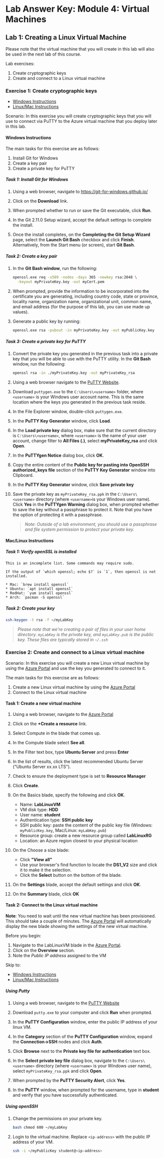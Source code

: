# Lab Answer Key:  Module 4: Virtual Machines 
## Lab 1: Creating a Linux Virtual Machine

Please note that the virtual machine that you will create in this lab will also
be used in the next lab of this course.

Lab exercises:

1. Create cryptographic keys
1. Create and connect to a Linux virtual machine

### Exercise 1: Create cryptographic keys

- [Windows Instructions](#windows-instructions)
- [Linux/Mac Instructions](#linux-mac-instructions)

Scenario: In this exercise you will create cryptographic keys that you will use
to connect via PuTTY to the Azure virtual machine that you deploy later in this
lab.

#### Windows Instructions

The main tasks for this exercise are as follows:

1. Install Git for Windows
1. Create a key pair
1. Create a private key for PuTTY

##### Task 1: Install Git for Windows

1. Using a web browser, navigate to https://git-for-windows.github.io/

1. Click on the **Download** link.

1. When prompted whether to run or save the Git executable, click **Run**.

1. In the Git 2.11.0 Setup wizard, accept the default settings to complete the install.

1. Once the install completes, on the **Completing the Git Setup Wizard** page,
   select the **Launch Git Bash** checkbox and click **Finish**. Alternatively,
   from the Start menu (or screen), start **Git Bash**.

##### Task 2: Create a key pair

1. In the **Git Bash window**, run the following:

    ```bash
    openssl.exe req -x509 -nodes -days 365 -newkey rsa:2048 \
      -keyout myPrivateKey.key -out myCert.pem
    ```

1. When prompted, provide the information to be incorporated into the
   certificate you are generating, including country code, state or province,
   locality name, organization name, organizational unit, common name, and
   email address (for the purpose of this lab, you can use made up values).

1. Generate a public key by running:

    ```bash
    openssl.exe rsa -pubout -in myPrivateKey.key -out myPublicKey.key
    ```

##### Task 3: Create a private key for PuTTY

1. Convert the private key you generated in the previous task into a private
   key that you will be able to use with the PuTTY utility. In the **Git Bash**
   window, run the following:

    ```bash
    openssl rsa -in ./myPrivateKey.key -out myPrivateKey_rsa
    ```

1. Using a web browser navigate to the [PuTTY Website][].

1. Download `puttygen.exe` to the `C:\Users\<username>` folder, where
   `<username>` is your Windows user account name. This is the same location
   where the keys you generated in the previous task reside.

1. In the File Explorer window, double-click `puttygen.exe`.

1. In the **PuTTY Key Generator** window, click **Load**.

1. In the **Load private key** dialog box, make sure that the current directory
   is `C:\Users\<username>`, where `<username>` is the name of your user account,
   change filter to **All Files (*.*)**, select **myPrivateKey_rsa** and click
   **Open**.

1. In the **PuTTYgen Notice** dialog box, click **OK**.

1. Copy the entire content of the **Public key for pasting into OpenSSH
   authorized_keys file** section of the **PuTTY Key Generator** window into
   Clipboard.

1. In the **PuTTY Key Generator** window, click **Save private key**

1. Save the private key as `myPrivateKey_rsa.ppk` in the `C:\Users\<username>`
   directory (where `<username>`is your Windows user name). Click **Yes** in
   the **PuTTYgen Warning** dialog box, when prompted whether to save the key
   without a passphrase to protect it. Note that you have the option of
   protecting it with a passphrase.
    >*Note: Outside of a lab environment, you should use a passphrase and file
    >system permission to protect your private key.*

#### Mac/Linux Instructions

##### Task 1: Verify openSSL is installed

    This is an incomplete list. Some commands may require sudo.

    If the output of `which openssl; echo $?` is `1`, then openssl is not
    installed.

    * Mac: `brew install openssl`
    * Ubuntu: `apt install openssl`
    * RedHat: `yum install openssl`
    * Arch: `pacman -S openssl`

##### Task 2: Create your key

```bash
ssh-keygen -t rsa -f ~/myLabKey
```

>*Please note that we're creating a pair of files in your user home directory.
>`myLabKey` is the private key, and `myLabKey.pub` is the public key.  These
>files are typically stored in `~/.ssh`*

### Exercise 2: Create and connect to a Linux virtual machine

Scenario: In this exercise you will create a new Linux virtual machine by using
the [Azure Portal][] and use the key you generated to connect to it.

The main tasks for this exercise are as follows:

1. Create a new Linux virtual machine by using the [Azure Portal][]
1. Connect to the Linux virtual machine


#### Task 1: Create a new virtual machine

1. Using a web browser, navigate to the [Azure Portal][]

1. Click on the **+Create a resource** link.

1. Select Compute in the blade that comes up.

1. In the Compute blade select **See all**.

1. In the Filter text box, type **Ubuntu Server** and press **Enter**

1. In the list of results, click the latest recommended Ubuntu Server ("Ubuntu
   Server xx.xx LTS").

1. Check to ensure the deployment type is set to **Resource Manager**

1. Click **Create**.

1. On the Basics blade, specify the following and click **OK**.
    -  Name: **LabLinuxVM**
    -  VM disk type: **HDD**
    -  User name: **student**
    -  Authentication type: **SSH public key**
    -  SSH public key: paste the content of the public key file (Windows:
       `myPublicKey.key`, Mac/Linux: `myLabKey.pub`)
    -  Resource group: create a new resource group called **LabLinuxRG**
    -  Location: an Azure region closest to your physical location

1. On the Choose a size blade:
    - Click **"View all"**
    - Use your browser's find function to locate the **DS1_V2** size and click
      it to make it the selection.
    - Click the **Select** button on the bottom of the blade.

1. On the **Settings** blade, accept the default settings and click **OK**.

1. On the **Summary** blade, click **OK**

#### Task 2: Connect to the Linux virtual machine

**Note**: You need to wait until the new virtual machine has been provisioned.
This should take a couple of minutes. The [Azure Portal][] will automatically
display the new blade showing the settings of the new virtual machine.

Before you begin:

1. Navigate to the LabLinuxVM blade in the [Azure Portal][].
1. Click on the **Overview** section.
1. Note the *Public IP address* assigned to the VM

Skip to:

* [Windows Instructions](#using-putty)
* [Linux/Mac Instructions](#using-openssh)

##### Using Putty

1. Using a web browser, navigate to the [PuTTY Website][]

1. Download `putty.exe` to your computer and click **Run** when prompted.

1. In the **PuTTY Configuration** window, enter the public IP address of your linux VM.

1. In the **Category** section of the **PuTTY Configuration** window, expand
   the **Connection->SSH** nodes and click **Auth**.

1. Click **Browse** next to the **Private key file for authentication**
   text box.

1. In the **Select private key file** dialog box, navigate to the
   `C:\Users\<username>` directory (where `<username>` is your Windows user name),
   select `myPrivateKey_rsa.ppk` and click **Open**.

1. When prompted by the **PuTTY Security Alert**, click **Yes**.

1. In the **PuTTY** window, when prompted for the username, type in **student**
   and verify that you have successfully authenticated.

##### Using openSSH

1. Change the permissions on your private key.  
    ```bash
    bash chmod 600 ~/myLabKey
    ```

1. Login to the virtual machine. Replace `<ip-address>` with the public IP
   address of your VM. 

    ```bash
    ssh -i ~/myPublicKey student@<ip-address>
    ```

[PuTTY Website]: http://www.chiark.greenend.org.uk/~sgtatham/putty/download.html
[Azure Portal]: https://portal.azure.com
